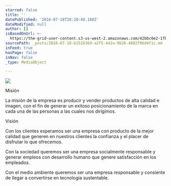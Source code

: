 ```yaml
---
starred: false
title: ''
datePublished: '2016-07-18T20:20:48.160Z'
dateModified: null
author: []
isBasedOnUrl: >-
  https://the-grid-user-content.s3-us-west-2.amazonaws.com/42bbc0e2-1fbd-4e3d-9d7f-73c526660815.jpg
sourcePath: _posts/2016-07-18-b152636d-a2f5-442a-9b26-4882f06d4f1c.md
inFeed: true
hasPage: false
inNav: false
_type: MediaObject

---
```

![](https://the-grid-user-content.s3-us-west-2.amazonaws.com/42bbc0e2-1fbd-4e3d-9d7f-73c526660815.jpg)

Misión

La misión de la empresa es producir y vender productos de alta calidad e imagen, con el fin de generar un exitoso posicionamiento de la marca en cada una de las personas a las cuales nos dirigimos.

Visión

Con los clientes esperamos ser una empresa con producto de la mejor calidad que generen en nuestros clientes la confianza y el placer de disfrutar lo que ofrecemos.

Con la sociedad queremos ser una empresa socialmente responsable y generar empleos con desarrollo humano que genere satisfacción en los empleados.

Con el medio ambiente queremos ser una empresa responsable y consiente de llegar a convertirse en tecnología sustentable.